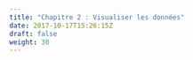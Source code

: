 ```yaml
---
title: "Chapitre 2 : Visualiser les données"
date: 2017-10-17T15:26:15Z
draft: false
weight: 30
---
```


